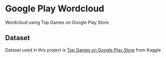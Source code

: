 # Google Play Wordcloud 
 Wordcloud using Top Games on Google Play Store
 ## Dataset
 Dataset used in this project is [Top Games on Google Play Store](https://www.kaggle.com/dhruvildave/top-play-store-games) from Kaggle

